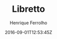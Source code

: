 ---
title: "Libretto"
github: https://github.com/ferrolho/jekyll-theme-libretto
demo: https://ferrolho.github.io/jekyll-theme-libretto/
author: Henrique Ferrolho

ssg:
  - Jekyll
cms:
  - No Cms
date: 2016-09-01T12:53:45Z
github_branch: gh-pages
stale: true
---